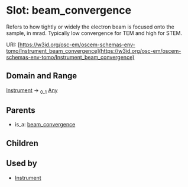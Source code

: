 
# Slot: beam_convergence

Refers to how tightly or widely the electron beam is focused onto the sample, in mrad. Typically low convergence for TEM and high for STEM.

URI: [https://w3id.org/osc-em/oscem-schemas-env-tomo/Instrument_beam_convergence](https://w3id.org/osc-em/oscem-schemas-env-tomo/Instrument_beam_convergence)


## Domain and Range

[Instrument](Instrument.md) &#8594;  <sub>0..1</sub> [Any](Any.md)

## Parents

 *  is_a: [beam_convergence](beam_convergence.md)

## Children


## Used by

 * [Instrument](Instrument.md)
